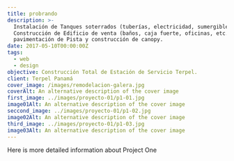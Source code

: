 ```yaml
---
title: probrando
description: >-
  Instalación de Tanques soterrados (tuberías, electricidad, sumergibles, etc.),
  Construcción de Edificio de venta (baños, caja fuerte, oficinas, etc.)
  pavimentación de Pista y construcción de canopy.
date: 2017-05-10T00:00:00Z
tags:
  - web
  - design
objective: Construcción Total de Estación de Servicio Terpel.
client: Terpel Panamá
cover_image: /images/remodelacion-galera.jpg
coverAlt: An alternative description of the cover image
first_image: ../images/proyecto-01/p1-01.jpg
image01Alt: An alternative description of the cover image
seccond_image: ../images/proyecto-01/p1-02.jpg
image02Alt: An alternative description of the cover image
third_image: ../images/proyecto-01/p1-03.jpg
image03Alt: An alternative description of the cover image
---
```


Here is more detailed information about Project One
